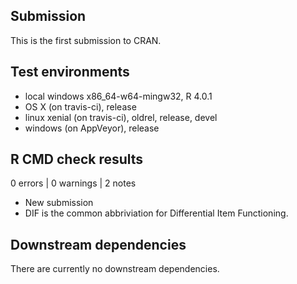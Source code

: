 ## Submission
This is the first submission to CRAN.

## Test environments
* local windows x86_64-w64-mingw32, R 4.0.1
* OS X (on travis-ci), release
* linux xenial (on travis-ci), oldrel, release, devel
* windows (on AppVeyor), release

## R CMD check results
0 errors | 0 warnings | 2 notes

- New submission
- DIF is the common abbriviation for Differential Item Functioning.

## Downstream dependencies

There are currently no downstream dependencies.